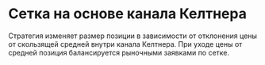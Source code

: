 # Сетка на основе канала Келтнера

Стратегия изменяет размер позиции в зависимости от отклонения цены от скользящей средней внутри канала Келтнера. При уходе цены от средней позиция балансируется рыночными заявками по сетке.
